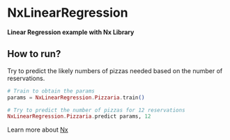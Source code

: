 # NxLinearRegression

**Linear Regression example with Nx Library**

## How to run?

Try to predict the likely numbers of pizzas needed based on the number of reservations.

```elixir
# Train to obtain the params
params = NxLinearRegression.Pizzaria.train()

# Try to predict the number of pizzas for 12 reservations
NxLinearRegression.Pizzaria.predict params, 12
```

Learn more about [Nx](https://github.com/elixir-nx/nx)